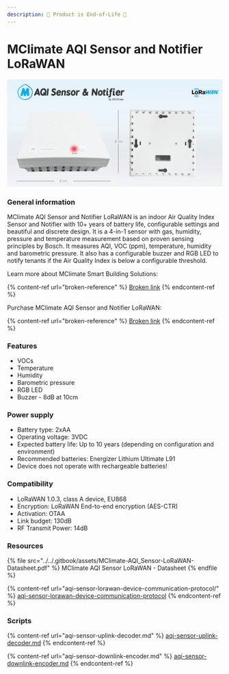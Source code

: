 ```yaml
---
description: 🛑 Product is End-of-Life 🛑
---
```


# MClimate AQI Sensor and Notifier LoRaWAN

![](../../.gitbook/assets/aqi-lorawan-docs-2.png)

### General information

MClimate AQI Sensor and Notifier LoRaWAN is an indoor Air Quality Index Sensor and Notifier with 10+ years of battery life, configurable settings and beautiful and discrete design. It is a 4-in-1 sensor with gas, humidity, pressure and temperature measurement based on proven sensing principles by Bosch. It measures AQI, VOC (ppm), temperature, humidity and barometric pressure. It also has a configurable buzzer and RGB LED to notify tenants if the Air Quality Index is below a configurable threshold.

Learn more about MClimate Smart Building Solutions:

{% content-ref url="broken-reference" %}
[Broken link](broken-reference)
{% endcontent-ref %}

Purchase MClimate AQI Sensor and Notifier LoRaWAN:

{% content-ref url="broken-reference" %}
[Broken link](broken-reference)
{% endcontent-ref %}

### Features

* VOCs
* Temperature
* Humidity
* Barometric pressure
* RGB LED
* Buzzer - 8dB at 10cm

### Power supply

* Battery type: 2xAA
* Operating voltage: 3VDC
* Expected battery life: Up to 10 years (depending on configuration and environment)
* Recommended batteries: Energizer Lithium Ultimate L91
* Device does not operate with rechargeable batteries!

### Compatibility

* LoRaWAN 1.0.3, class A device, EU868
* Encryption: LoRaWAN End-to-end encryption (AES-CTR)
* Activation: OTAA
* Link budget: 130dB
* RF Transmit Power: 14dB

### Resources

{% file src="../../.gitbook/assets/MClimate-AQI_Sensor-LoRaWAN-Datasheet.pdf" %}
MClimate AQI Sensor LoRaWAN - Datasheet
{% endfile %}

{% content-ref url="aqi-sensor-lorawan-device-communication-protocol/" %}
[aqi-sensor-lorawan-device-communication-protocol](aqi-sensor-lorawan-device-communication-protocol/)
{% endcontent-ref %}



### Scripts

{% content-ref url="aqi-sensor-uplink-decoder.md" %}
[aqi-sensor-uplink-decoder.md](aqi-sensor-uplink-decoder.md)
{% endcontent-ref %}

{% content-ref url="aqi-sensor-downlink-encoder.md" %}
[aqi-sensor-downlink-encoder.md](aqi-sensor-downlink-encoder.md)
{% endcontent-ref %}

